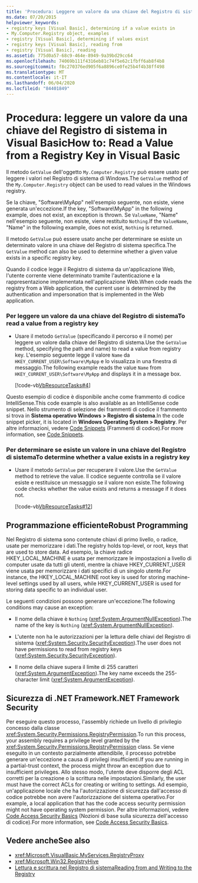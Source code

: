 ```yaml
---
title: 'Procedura: Leggere un valore da una chiave del Registro di sistema'
ms.date: 07/20/2015
helpviewer_keywords:
- registry keys [Visual Basic], determining if a value exists in
- My.Computer.Registry object, examples
- registry [Visual Basic], determining if values exist
- registry keys [Visual Basic], reading from
- registry [Visual Basic], reading
ms.assetid: 775d0a57-68c9-464e-8949-9a39bd29cc64
ms.openlocfilehash: 74069b111f4316eb81c74f5e62c1fbff6ab8f4b8
ms.sourcegitcommit: f8c270376ed905f6a8896ce0fe25b4f4b38ff498
ms.translationtype: MT
ms.contentlocale: it-IT
ms.lasthandoff: 06/04/2020
ms.locfileid: "84401849"
---
```

# <a name="how-to-read-a-value-from-a-registry-key-in-visual-basic"></a><span data-ttu-id="2885c-102">Procedura: leggere un valore da una chiave del Registro di sistema in Visual Basic</span><span class="sxs-lookup"><span data-stu-id="2885c-102">How to: Read a Value from a Registry Key in Visual Basic</span></span>

<span data-ttu-id="2885c-103">Il metodo `GetValue` dell'oggetto `My.Computer.Registry` può essere usato per leggere i valori nel Registro di sistema di Windows.</span><span class="sxs-lookup"><span data-stu-id="2885c-103">The `GetValue` method of the `My.Computer.Registry` object can be used to read values in the Windows registry.</span></span>  
  
 <span data-ttu-id="2885c-104">Se la chiave, "Software\MyApp" nell'esempio seguente, non esiste, viene generata un'eccezione.</span><span class="sxs-lookup"><span data-stu-id="2885c-104">If the key, "Software\MyApp" in the following example, does not exist, an exception is thrown.</span></span> <span data-ttu-id="2885c-105">Se `ValueName`,  "Name" nell'esempio seguente, non esiste, viene restituito `Nothing`.</span><span class="sxs-lookup"><span data-stu-id="2885c-105">If the `ValueName`,  "Name" in the following example, does not exist, `Nothing` is returned.</span></span>  
  
 <span data-ttu-id="2885c-106">Il metodo `GetValue` può essere usato anche per determinare se esiste un determinato valore in una chiave del Registro di sistema specifica.</span><span class="sxs-lookup"><span data-stu-id="2885c-106">The `GetValue` method can also be used to determine whether a given value exists in a specific registry key.</span></span>  
  
 <span data-ttu-id="2885c-107">Quando il codice legge il Registro di sistema da un'applicazione Web, l'utente corrente viene determinato tramite l'autenticazione e la rappresentazione implementata nell'applicazione Web.</span><span class="sxs-lookup"><span data-stu-id="2885c-107">When code reads the registry from a Web application, the current user is determined by the authentication and impersonation that is implemented in the Web application.</span></span>  
  
### <a name="to-read-a-value-from-a-registry-key"></a><span data-ttu-id="2885c-108">Per leggere un valore da una chiave del Registro di sistema</span><span class="sxs-lookup"><span data-stu-id="2885c-108">To read a value from a registry key</span></span>  
  
- <span data-ttu-id="2885c-109">Usare il metodo `GetValue` (specificando il percorso e il nome) per leggere un valore dalla chiave del Registro di sistema.</span><span class="sxs-lookup"><span data-stu-id="2885c-109">Use the `GetValue` method, specifying the path and name) to read a value from registry key.</span></span> <span data-ttu-id="2885c-110">L'esempio seguente legge il valore `Name` da `HKEY_CURRENT_USER\Software\MyApp` e lo visualizza in una finestra di messaggio.</span><span class="sxs-lookup"><span data-stu-id="2885c-110">The following example reads the value `Name` from `HKEY_CURRENT_USER\Software\MyApp` and displays it in a message box.</span></span>  
  
     [!code-vb[VbResourceTasks#4](~/samples/snippets/visualbasic/VS_Snippets_VBCSharp/VbResourceTasks/VB/Class1.vb#4)]  
  
 <span data-ttu-id="2885c-111">Questo esempio di codice è disponibile anche come frammento di codice IntelliSense.</span><span class="sxs-lookup"><span data-stu-id="2885c-111">This code example is also available as an IntelliSense code snippet.</span></span> <span data-ttu-id="2885c-112">Nello strumento di selezione dei frammenti di codice il frammento si trova in **Sistema operativo Windows > Registro di sistema**.</span><span class="sxs-lookup"><span data-stu-id="2885c-112">In the code snippet picker, it is located in **Windows Operating System > Registry**.</span></span> <span data-ttu-id="2885c-113">Per altre informazioni, vedere [Code Snippets](/visualstudio/ide/code-snippets) (Frammenti di codice).</span><span class="sxs-lookup"><span data-stu-id="2885c-113">For more information, see [Code Snippets](/visualstudio/ide/code-snippets).</span></span>  
  
### <a name="to-determine-whether-a-value-exists-in-a-registry-key"></a><span data-ttu-id="2885c-114">Per determinare se esiste un valore in una chiave del Registro di sistema</span><span class="sxs-lookup"><span data-stu-id="2885c-114">To determine whether a value exists in a registry key</span></span>  
  
- <span data-ttu-id="2885c-115">Usare il metodo `GetValue` per recuperare il valore.</span><span class="sxs-lookup"><span data-stu-id="2885c-115">Use the `GetValue` method to retrieve the value.</span></span> <span data-ttu-id="2885c-116">Il codice seguente controlla se il valore esiste e restituisce un messaggio se il valore non esiste.</span><span class="sxs-lookup"><span data-stu-id="2885c-116">The following code checks whether the value exists and returns a message if it does not.</span></span>  
  
     [!code-vb[VbResourceTasks#12](~/samples/snippets/visualbasic/VS_Snippets_VBCSharp/VbResourceTasks/VB/Class1.vb#12)]  
  
## <a name="robust-programming"></a><span data-ttu-id="2885c-117">Programmazione efficiente</span><span class="sxs-lookup"><span data-stu-id="2885c-117">Robust Programming</span></span>  

 <span data-ttu-id="2885c-118">Nel Registro di sistema sono contenute chiavi di primo livello, o radice, usate per memorizzare i dati.</span><span class="sxs-lookup"><span data-stu-id="2885c-118">The registry holds top-level, or root, keys that are used to store data.</span></span> <span data-ttu-id="2885c-119">Ad esempio, la chiave radice HKEY_LOCAL_MACHINE è usata per memorizzare le impostazioni a livello di computer usate da tutti gli utenti, mentre la chiave HKEY_CURRENT_USER viene usata per memorizzare i dati specifici di un singolo utente.</span><span class="sxs-lookup"><span data-stu-id="2885c-119">For instance, the HKEY_LOCAL_MACHINE root key is used for storing machine-level settings used by all users, while HKEY_CURRENT_USER is used for storing data specific to an individual user.</span></span>  
  
 <span data-ttu-id="2885c-120">Le seguenti condizioni possono generare un'eccezione:</span><span class="sxs-lookup"><span data-stu-id="2885c-120">The following conditions may cause an exception:</span></span>  
  
- <span data-ttu-id="2885c-121">Il nome della chiave è `Nothing` (<xref:System.ArgumentNullException>).</span><span class="sxs-lookup"><span data-stu-id="2885c-121">The name of the key is `Nothing` (<xref:System.ArgumentNullException>).</span></span>  
  
- <span data-ttu-id="2885c-122">L'utente non ha le autorizzazioni per la lettura delle chiavi del Registro di sistema (<xref:System.Security.SecurityException>).</span><span class="sxs-lookup"><span data-stu-id="2885c-122">The user does not have permissions to read from registry keys (<xref:System.Security.SecurityException>).</span></span>  
  
- <span data-ttu-id="2885c-123">Il nome della chiave supera il limite di 255 caratteri (<xref:System.ArgumentException>).</span><span class="sxs-lookup"><span data-stu-id="2885c-123">The key name exceeds the 255-character limit (<xref:System.ArgumentException>).</span></span>  
  
## <a name="net-framework-security"></a><span data-ttu-id="2885c-124">Sicurezza di .NET Framework</span><span class="sxs-lookup"><span data-stu-id="2885c-124">.NET Framework Security</span></span>  

 <span data-ttu-id="2885c-125">Per eseguire questo processo, l'assembly richiede un livello di privilegio concesso dalla classe <xref:System.Security.Permissions.RegistryPermission>.</span><span class="sxs-lookup"><span data-stu-id="2885c-125">To run this process, your assembly requires a privilege level granted by the <xref:System.Security.Permissions.RegistryPermission> class.</span></span> <span data-ttu-id="2885c-126">Se viene eseguito in un contesto parzialmente attendibile, il processo potrebbe generare un'eccezione a causa di privilegi insufficienti.</span><span class="sxs-lookup"><span data-stu-id="2885c-126">If you are running in a partial-trust context, the process might throw an exception due to insufficient privileges.</span></span> <span data-ttu-id="2885c-127">Allo stesso modo, l'utente deve disporre degli ACL corretti per la creazione o la scrittura nelle impostazioni.</span><span class="sxs-lookup"><span data-stu-id="2885c-127">Similarly, the user must have the correct ACLs for creating or writing to settings.</span></span> <span data-ttu-id="2885c-128">Ad esempio, un'applicazione locale che ha l'autorizzazione di sicurezza dall'accesso di codice potrebbe non avere l'autorizzazione del sistema operativo.</span><span class="sxs-lookup"><span data-stu-id="2885c-128">For example, a local application that has the code access security permission might not have operating system permission.</span></span> <span data-ttu-id="2885c-129">Per altre informazioni, vedere [Code Access Security Basics](../../../../framework/misc/code-access-security-basics.md) (Nozioni di base sulla sicurezza dell'accesso di codice).</span><span class="sxs-lookup"><span data-stu-id="2885c-129">For more information, see [Code Access Security Basics](../../../../framework/misc/code-access-security-basics.md).</span></span>  
  
## <a name="see-also"></a><span data-ttu-id="2885c-130">Vedere anche</span><span class="sxs-lookup"><span data-stu-id="2885c-130">See also</span></span>

- <xref:Microsoft.VisualBasic.MyServices.RegistryProxy>
- <xref:Microsoft.Win32.RegistryHive>
- [<span data-ttu-id="2885c-131">Lettura e scrittura nel Registro di sistema</span><span class="sxs-lookup"><span data-stu-id="2885c-131">Reading from and Writing to the Registry</span></span>](reading-from-and-writing-to-the-registry.md)
